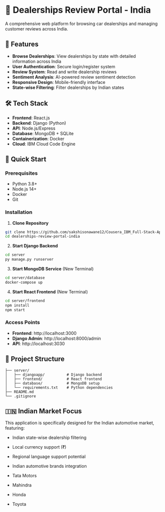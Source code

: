 # 🚗 Dealerships Review Portal - India

A comprehensive web platform for browsing car dealerships and managing customer reviews across India.

## 🌟 Features

- **Browse Dealerships**: View dealerships by state with detailed information across India
- **User Authentication**: Secure login/register system
- **Review System**: Read and write dealership reviews
- **Sentiment Analysis**: AI-powered review sentiment detection
- **Responsive Design**: Mobile-friendly interface
- **State-wise Filtering**: Filter dealerships by Indian states

## 🛠️ Tech Stack

- **Frontend**: React.js
- **Backend**: Django (Python)
- **API**: Node.js/Express
- **Database**: MongoDB + SQLite
- **Containerization**: Docker
- **Cloud**: IBM Cloud Code Engine

## 🚀 Quick Start

### Prerequisites

- Python 3.8+
- Node.js 14+
- Docker
- Git

### Installation

1. **Clone Repository**

```bash
git clone https://github.com/sakshisonawane12/Cousera_IBM_Full-Stack-Application-Development-Capstone-Project.git
cd dealerships-review-portal-india
```

2. **Start Django Backend**

```bash
cd server
py manage.py runserver
```

3. **Start MongoDB Service** (New Terminal)

```bash
cd server/database
docker-compose up
```

4. **Start React Frontend** (New Terminal)

```bash
cd server/frontend
npm install
npm start
```

### Access Points

- **Frontend**: http://localhost:3000
- **Django Admin**: http://localhost:8000/admin
- **API**: http://localhost:3030

## 📁 Project Structure

```
├── server/
│   ├── djangoapp/          # Django backend
│   ├── frontend/           # React frontend
│   ├── database/           # MongoDB setup
│   └── requirements.txt    # Python dependencies
├── README.md
└── .gitignore
```

## 🇮🇳 Indian Market Focus

This application is specifically designed for the Indian automotive market, featuring:

- Indian state-wise dealership filtering
- Local currency support (₹)
- Regional language support potential
- Indian automotive brands integration

- Tata Motors
- Mahindra
- Honda
- Toyota

